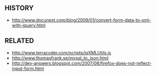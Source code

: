 


HISTORY
-------

* http://www.docunext.com/blog/2009/01/convert-form-data-to-xml-with-jquery.html


RELATED
-------

* http://www.terracoder.com/scripts/jqXMLUtils.js
* http://www.thomasfrank.se/mysql_to_json.html
* http://dev-answers.blogspot.com/2007/08/firefox-does-not-reflect-input-form.html

